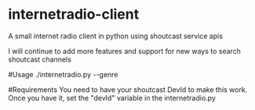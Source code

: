# internetradio-client
A small internet radio client in python using shoutcast service apis

I will continue to add more features and support for new ways to search  shoutcast channels

#Usage
./internetradio.py --genre <GENRE>

#Requirements
You need to have your shoutcast DevId to make this work. Once you have it, set the "devId" variable in the internetradio.py
